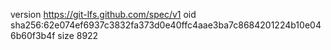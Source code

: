 version https://git-lfs.github.com/spec/v1
oid sha256:62e074ef6937c3832fa373d0e40ffc4aae3ba7c8684201224b10e046b60f3b4f
size 8922
